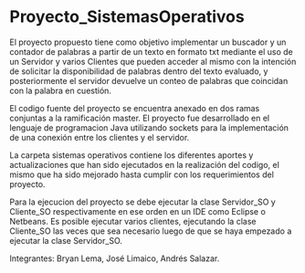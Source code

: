 # Proyecto_SistemasOperativos

El proyecto propuesto tiene como objetivo implementar un buscador y un contador de palabras a partir de un texto en formato txt  mediante el uso de un Servidor y varios Clientes que pueden acceder al mismo con la intención de solicitar la disponibilidad de palabras dentro del texto evaluado, y posteriormente el servidor devuelve un conteo de palabras que coincidan con la palabra en cuestión.

El codigo fuente del proyecto se encuentra anexado en dos ramas conjuntas a la ramificación master.
El proyecto fue desarrollado en el lenguaje de programacion Java utilizando sockets para la implementación de una conexión entre los clientes y el servidor.

La carpeta sistemas operativos contiene los diferentes aportes y actualizaciones que han sido ejecutados en la realización del codigo, el mismo que ha sido mejorado hasta cumplir con los requerimientos del proyecto.

Para la ejecucion del proyecto se debe ejecutar la clase Servidor_SO y Cliente_SO respectivamente en ese orden en un IDE como Eclipse o Netbeans.
Es posible ejecutar varios clientes, ejecutando la clase Cliente_SO las veces que sea necesario luego de que se haya empezado a ejecutar la clase Servidor_SO.




Integrantes:
Bryan Lema, José Limaico, Andrés Salazar.
